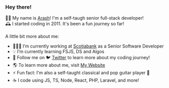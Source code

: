 ### Hey there!

👋🏻 My name is [Arash](https://arashemadi.com)! I'm a self-taugh senior full-stack developer! 
<br />
🕰 I started coding in 2011. It's been a fun journey so far!
<br /><br />
A little bit more about me:
- 👨🏻‍💻 I’m currently working at [Scotiabank](https://www.scotiabank.com/careers/en/careers/technology.html) as a Senior Software Developer
- 💡 I’m currently learning FSJS, DS and Algos
- 🔗 Follow me on 🐦 [Twitter](https://twitter.com/araschem) to learn more about my coding journey!
- 🌎 To learn more about me, visit [My Website](https://arashemadi.com)
- ⚡️ Fun fact: I'm also a self-taught classical and pop guitar player 🎸
- ☕️ I code using JS, TS, Node, React, PHP, Laravel, and more!
